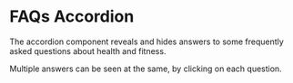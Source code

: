 # FAQs Accordion

The accordion component reveals and hides answers to some frequently asked questions about health and fitness.

Multiple answers can be seen at the same, by clicking on each question.
